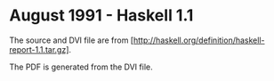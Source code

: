 # August 1991 - Haskell 1.1

The source and DVI file are from
[http://haskell.org/definition/haskell-report-1.1.tar.gz].

The PDF is generated from the DVI file.

